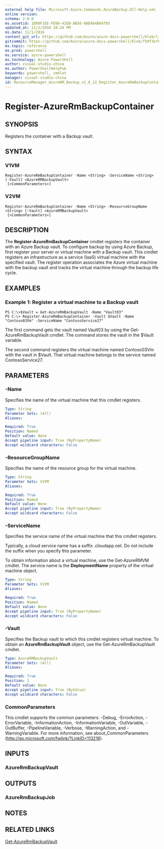 ```yaml
---
external help file: Microsoft.Azure.Commands.AzureBackup.dll-Help.xml
online version: 
schema: 2.0.0
ms.assetid: 1800F1EE-FE68-42EB-AB56-A8D464B84793
updated_at: 11/1/2016 10:24 PM
ms.date: 11/1/2016
content_git_url: https://github.com/Azure/azure-docs-powershell/blob/live/azureps-cmdlets-docs/ResourceManager/AzureRM.Backup/v1.0.12/Register-AzureRmBackupContainer.md
gitcommit: https://github.com/Azure/azure-docs-powershell/blob/f59f3ef60bc592383812213e69fd77ba950759ed/azureps-cmdlets-docs/ResourceManager/AzureRM.Backup/v1.0.12/Register-AzureRmBackupContainer.md
ms.topic: reference
ms.prod: powershell
ms.service: azure-powershell
ms.technology: Azure PowerShell
author: visual-studio-china
ms.author: PowerShellHelpPub
keywords: powershell, cmdlet
manager: visual-studio-china
id: ResourceManager_AzureRM_Backup_v1_0_12_Register_AzureRmBackupContainer_md
---
```


# Register-AzureRmBackupContainer

## SYNOPSIS
Registers the container with a Backup vault.

## SYNTAX

### V1VM
```
Register-AzureRmBackupContainer -Name <String> -ServiceName <String> [-Vault] <AzureRMBackupVault>
 [<CommonParameters>]
```

### V2VM
```
Register-AzureRmBackupContainer -Name <String> -ResourceGroupName <String> [-Vault] <AzureRMBackupVault>
 [<CommonParameters>]
```

## DESCRIPTION
The **Register-AzureRmBackupContainer** cmdlet registers the container with an Azure Backup vault.
To configure backup by using Azure Backup, first register your server or virtual machine with a Backup vault.
This cmdlet registers an infrastructure as a service (IaaS) virtual machine with the specified vault.
The register operation associates the Azure virtual machine with the backup vault and tracks the virtual machine through the backup life cycle.

## EXAMPLES

### Example 1: Register a virtual machine to a Backup vault
```
PS C:\>$Vault = Get-AzureRmBackupVault -Name "Vault03"
PS C:\> Register-AzureRmBackupContainer -Vault $Vault -Name "Contoso03Vm" -ServiceName "ContosoService27"
```

The first command gets the vault named Vault03 by using the Get-AzureRmBackupVault cmdlet.
The command stores the vault in the $Vault variable.

The second command registers the virtual machine named Contoso03Vm with the vault in $Vault.
That virtual machine belongs to the service named ContosoService27.

## PARAMETERS

### -Name
Specifies the name of the virtual machine that this cmdlet registers.

```yaml
Type: String
Parameter Sets: (All)
Aliases: 

Required: True
Position: Named
Default value: None
Accept pipeline input: True (ByPropertyName)
Accept wildcard characters: False
```

### -ResourceGroupName
Specifies the name of the resource group for the virtual machine.

```yaml
Type: String
Parameter Sets: V2VM
Aliases: 

Required: True
Position: Named
Default value: None
Accept pipeline input: True (ByPropertyName)
Accept wildcard characters: False
```

### -ServiceName
Specifies the service name of the virtual machine that this cmdlet registers.

Typically, a cloud service name has a suffix .cloudapp.net.
Do not include the suffix when you specify this parameter.

To obtain information about a virtual machine, use the Get-AzureRMVM cmdlet.
The service name is the **DeploymentName** property of the virtual machine object.

```yaml
Type: String
Parameter Sets: V1VM
Aliases: 

Required: True
Position: Named
Default value: None
Accept pipeline input: True (ByPropertyName)
Accept wildcard characters: False
```

### -Vault
Specifies the Backup vault to which this cmdlet registers virtual machine.
To obtain an **AzureRmBackupVault** object, use the Get-AzureRmBackupVault cmdlet.

```yaml
Type: AzureRMBackupVault
Parameter Sets: (All)
Aliases: 

Required: True
Position: 1
Default value: None
Accept pipeline input: True (ByValue)
Accept wildcard characters: False
```

### CommonParameters
This cmdlet supports the common parameters: -Debug, -ErrorAction, -ErrorVariable, -InformationAction, -InformationVariable, -OutVariable, -OutBuffer, -PipelineVariable, -Verbose, -WarningAction, and -WarningVariable. For more information, see about_CommonParameters (http://go.microsoft.com/fwlink/?LinkID=113216).

## INPUTS

### AzureRmBackupVault

## OUTPUTS

### AzureRmBackupJob

## NOTES

## RELATED LINKS

[Get-AzureRmBackupVault](xref:ResourceManager/AzureRM.Backup/v1.0.12/Get-AzureRmBackupVault.md)


